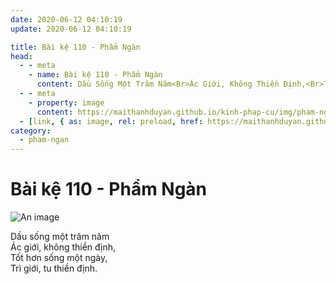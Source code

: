 ```yaml
---
date: 2020-06-12 04:10:19
update: 2020-06-12 04:10:19

title: Bài kệ 110 - Phẩm Ngàn
head:
  - - meta
    - name: Bài kệ 110 - Phẩm Ngàn
      content: Dầu Sống Một Trăm Năm<Br>Ác Giới, Không Thiền Định,<Br>Tốt Hơn Sống Một Ngày,<Br>Trì Giới, Tu Thiền Định.<Br>
  - - meta
    - property: image
      content: https://maithanhduyan.github.io/kinh-phap-cu/img/pham-ngan/pham-ngan-110.jpg
  - [link, { as: image, rel: preload, href: https://maithanhduyan.github.io/kinh-phap-cu/img/pham-ngan/pham-ngan-110.jpg }]
category:
  - pham-ngan
---
```


# Bài kệ 110 - Phẩm Ngàn

![An image](/img/pham-ngan/pham-ngan-110.jpg)

Dầu sống một trăm năm<br>Ác giới, không thiền định,<br>Tốt hơn sống một ngày,<br>Trì giới, tu thiền định.<br>
